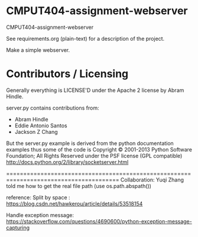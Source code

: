 CMPUT404-assignment-webserver
=============================

CMPUT404-assignment-webserver

See requirements.org (plain-text) for a description of the project.

Make a simple webserver.

Contributors / Licensing
========================

Generally everything is LICENSE'D under the Apache 2 license by Abram Hindle.

server.py contains contributions from:

* Abram Hindle
* Eddie Antonio Santos
* Jackson Z Chang

But the server.py example is derived from the python documentation
examples thus some of the code is Copyright © 2001-2013 Python
Software Foundation; All Rights Reserved under the PSF license (GPL
compatible) http://docs.python.org/2/library/socketserver.html

=======================================================================================
Collaboration: Yuqi Zhang told me how to get the real file path (use os.path.abspath())

reference: Split by space : https://blog.csdn.net/hawkerou/article/details/53518154

Handle exception message: https://stackoverflow.com/questions/4690600/python-exception-message-capturing
